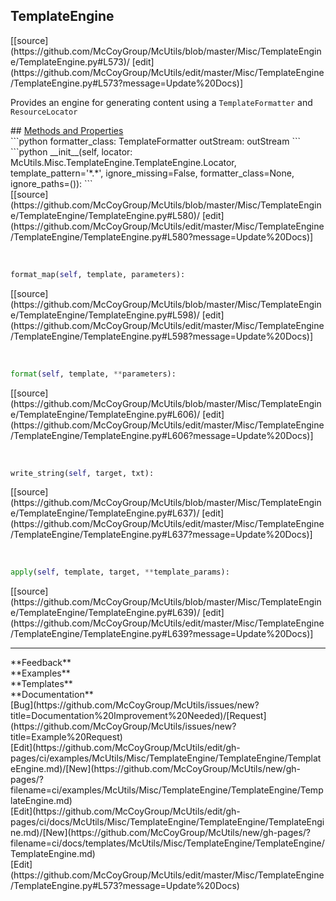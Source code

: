 ## <a id="McUtils.Misc.TemplateEngine.TemplateEngine.TemplateEngine">TemplateEngine</a> 

<div class="docs-source-link" markdown="1">
[[source](https://github.com/McCoyGroup/McUtils/blob/master/Misc/TemplateEngine/TemplateEngine.py#L573)/
[edit](https://github.com/McCoyGroup/McUtils/edit/master/Misc/TemplateEngine/TemplateEngine.py#L573?message=Update%20Docs)]
</div>

Provides an engine for generating content using a
`TemplateFormatter` and `ResourceLocator`







<div class="collapsible-section">
 <div class="collapsible-section collapsible-section-header" markdown="1">
## <a class="collapse-link" data-toggle="collapse" href="#methods" markdown="1"> Methods and Properties</a> <a class="float-right" data-toggle="collapse" href="#methods"><i class="fa fa-chevron-down"></i></a>
 </div>
 <div class="collapsible-section collapsible-section-body collapse show" id="methods" markdown="1">
 ```python
formatter_class: TemplateFormatter
outStream: outStream
```
<a id="McUtils.Misc.TemplateEngine.TemplateEngine.TemplateEngine.__init__" class="docs-object-method">&nbsp;</a> 
```python
__init__(self, locator: McUtils.Misc.TemplateEngine.TemplateEngine.Locator, template_pattern='*.*', ignore_missing=False, formatter_class=None, ignore_paths=()): 
```
<div class="docs-source-link" markdown="1">
[[source](https://github.com/McCoyGroup/McUtils/blob/master/Misc/TemplateEngine/TemplateEngine/TemplateEngine.py#L580)/
[edit](https://github.com/McCoyGroup/McUtils/edit/master/Misc/TemplateEngine/TemplateEngine/TemplateEngine.py#L580?message=Update%20Docs)]
</div>


<a id="McUtils.Misc.TemplateEngine.TemplateEngine.TemplateEngine.format_map" class="docs-object-method">&nbsp;</a> 
```python
format_map(self, template, parameters): 
```
<div class="docs-source-link" markdown="1">
[[source](https://github.com/McCoyGroup/McUtils/blob/master/Misc/TemplateEngine/TemplateEngine/TemplateEngine.py#L598)/
[edit](https://github.com/McCoyGroup/McUtils/edit/master/Misc/TemplateEngine/TemplateEngine/TemplateEngine.py#L598?message=Update%20Docs)]
</div>


<a id="McUtils.Misc.TemplateEngine.TemplateEngine.TemplateEngine.format" class="docs-object-method">&nbsp;</a> 
```python
format(self, template, **parameters): 
```
<div class="docs-source-link" markdown="1">
[[source](https://github.com/McCoyGroup/McUtils/blob/master/Misc/TemplateEngine/TemplateEngine/TemplateEngine.py#L606)/
[edit](https://github.com/McCoyGroup/McUtils/edit/master/Misc/TemplateEngine/TemplateEngine/TemplateEngine.py#L606?message=Update%20Docs)]
</div>


<a id="McUtils.Misc.TemplateEngine.TemplateEngine.TemplateEngine.write_string" class="docs-object-method">&nbsp;</a> 
```python
write_string(self, target, txt): 
```
<div class="docs-source-link" markdown="1">
[[source](https://github.com/McCoyGroup/McUtils/blob/master/Misc/TemplateEngine/TemplateEngine/TemplateEngine.py#L637)/
[edit](https://github.com/McCoyGroup/McUtils/edit/master/Misc/TemplateEngine/TemplateEngine/TemplateEngine.py#L637?message=Update%20Docs)]
</div>


<a id="McUtils.Misc.TemplateEngine.TemplateEngine.TemplateEngine.apply" class="docs-object-method">&nbsp;</a> 
```python
apply(self, template, target, **template_params): 
```
<div class="docs-source-link" markdown="1">
[[source](https://github.com/McCoyGroup/McUtils/blob/master/Misc/TemplateEngine/TemplateEngine/TemplateEngine.py#L639)/
[edit](https://github.com/McCoyGroup/McUtils/edit/master/Misc/TemplateEngine/TemplateEngine/TemplateEngine.py#L639?message=Update%20Docs)]
</div>
 </div>
</div>












---


<div markdown="1" class="text-secondary">
<div class="container">
  <div class="row">
   <div class="col" markdown="1">
**Feedback**   
</div>
   <div class="col" markdown="1">
**Examples**   
</div>
   <div class="col" markdown="1">
**Templates**   
</div>
   <div class="col" markdown="1">
**Documentation**   
</div>
   <div class="col" markdown="1">
   
</div>
   <div class="col" markdown="1">
   
</div>
   <div class="col" markdown="1">
   
</div>
</div>
  <div class="row">
   <div class="col" markdown="1">
[Bug](https://github.com/McCoyGroup/McUtils/issues/new?title=Documentation%20Improvement%20Needed)/[Request](https://github.com/McCoyGroup/McUtils/issues/new?title=Example%20Request)   
</div>
   <div class="col" markdown="1">
[Edit](https://github.com/McCoyGroup/McUtils/edit/gh-pages/ci/examples/McUtils/Misc/TemplateEngine/TemplateEngine/TemplateEngine.md)/[New](https://github.com/McCoyGroup/McUtils/new/gh-pages/?filename=ci/examples/McUtils/Misc/TemplateEngine/TemplateEngine/TemplateEngine.md)   
</div>
   <div class="col" markdown="1">
[Edit](https://github.com/McCoyGroup/McUtils/edit/gh-pages/ci/docs/McUtils/Misc/TemplateEngine/TemplateEngine/TemplateEngine.md)/[New](https://github.com/McCoyGroup/McUtils/new/gh-pages/?filename=ci/docs/templates/McUtils/Misc/TemplateEngine/TemplateEngine/TemplateEngine.md)   
</div>
   <div class="col" markdown="1">
[Edit](https://github.com/McCoyGroup/McUtils/edit/master/Misc/TemplateEngine/TemplateEngine.py#L573?message=Update%20Docs)   
</div>
   <div class="col" markdown="1">
   
</div>
   <div class="col" markdown="1">
   
</div>
   <div class="col" markdown="1">
   
</div>
</div>
</div>
</div>